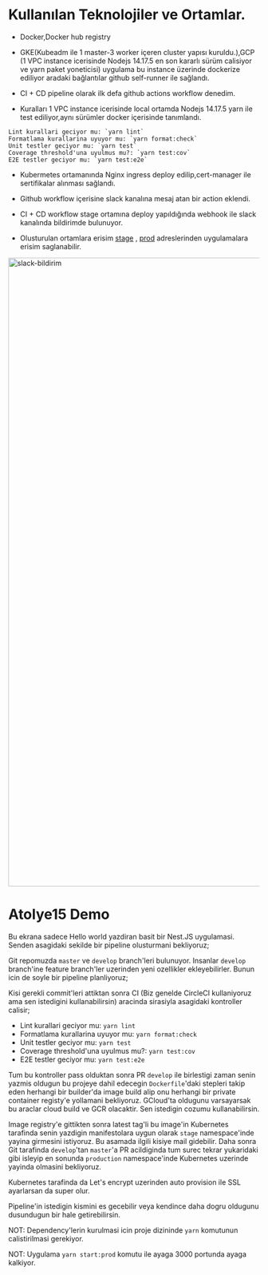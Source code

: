 
# Kullanılan Teknolojiler ve Ortamlar.

- Docker,Docker hub registry
- GKE(Kubeadm ile 1 master-3 worker içeren cluster yapısı kuruldu.),GCP (1 VPC instance icerisinde Nodejs 14.17.5 en son kararlı sürüm calisiyor ve yarn paket yoneticisi)  uygulama bu instance üzerinde dockerize ediliyor aradaki bağlantılar github self-runner ile sağlandı. 
- CI + CD pipeline olarak ilk defa github actions workflow denedim. 

- Kuralları 1 VPC instance icerisinde local ortamda Nodejs 14.17.5 yarn ile test ediliyor,aynı sürümler docker içerisinde tanımlandı. 
 
 ```
 Lint kurallari geciyor mu: `yarn lint`
 Formatlama kurallarina uyuyor mu: `yarn format:check`
 Unit testler geciyor mu: `yarn test`
 Coverage threshold'una uyulmus mu?: `yarn test:cov`
 E2E testler geciyor mu: `yarn test:e2e`
 ```

- Kubermetes ortamanında Nginx ingress deploy edilip,cert-manager ile sertifikalar alınması sağlandı.

- Github workflow içerisine slack kanalına mesaj atan bir action eklendi.

- CI + CD workflow stage ortamına deploy yapıldığında webhook ile slack kanalında bildirimde bulunuyor.


* Olusturulan ortamlara erisim [stage](https://stg.atolye.ozdernek.dev)  , [prod](https://prod.atolye.ozdernek.dev) adreslerinden uygulamalara erisim saglanabilir.



<img width="1259" alt="slack-bildirim" src="https://user-images.githubusercontent.com/30561237/130888308-1b729869-2cb7-4cfd-b2e8-c96a8dda670c.png">






# Atolye15 Demo

Bu ekrana sadece Hello world yazdiran basit bir Nest.JS uygulamasi. Senden asagidaki sekilde bir pipeline olusturmani bekliyoruz;

Git repomuzda `master` ve `develop` branch'leri bulunuyor. Insanlar `develop` branch'ine feature branch'ler uzerinden yeni ozellikler ekleyebilirler. Bunun icin de soyle bir pipeline planliyoruz;

Kisi gerekli commit'leri attiktan sonra CI (Biz genelde CircleCI kullaniyoruz ama sen istedigini kullanabilirsin) aracinda sirasiyla asagidaki kontroller calisir;

- Lint kurallari geciyor mu: `yarn lint`
- Formatlama kurallarina uyuyor mu: `yarn format:check`
- Unit testler geciyor mu: `yarn test`
- Coverage threshold'una uyulmus mu?: `yarn test:cov`
- E2E testler geciyor mu: `yarn test:e2e`

Tum bu kontroller pass olduktan sonra PR `develop` ile birlestigi zaman senin yazmis oldugun bu projeye dahil edecegin `Dockerfile`'daki stepleri takip eden herhangi bir builder'da image build alip onu herhangi bir private container registy'e yollamani bekliyoruz. GCloud'ta oldugunu varsayarsak bu araclar cloud build ve GCR olacaktir. Sen istedigin cozumu kullanabilirsin.

Image registry'e gittikten sonra latest tag'li bu image'in Kubernetes tarafinda senin yazdigin manifestolara uygun olarak `stage` namespace'inde yayina girmesini istiyoruz. Bu asamada ilgili kisiye mail gidebilir. Daha sonra Git tarafinda `develop`'tan `master`'a PR acildiginda tum surec tekrar yukaridaki gibi isleyip en sonunda `production` namespace'inde Kubernetes uzerinde yayinda olmasini bekliyoruz.

Kubernetes tarafinda da Let's encrypt uzerinden auto provision ile SSL ayarlarsan da super olur.

Pipeline'in istedigin kismini es gecebilir veya kendince daha dogru oldugunu dusundugun bir hale getirebilirsin.

NOT: Dependency'lerin kurulmasi icin proje dizininde `yarn` komutunun calistirilmasi gerekiyor.

NOT: Uygulama `yarn start:prod` komutu ile ayaga 3000 portunda ayaga kalkiyor.



 
